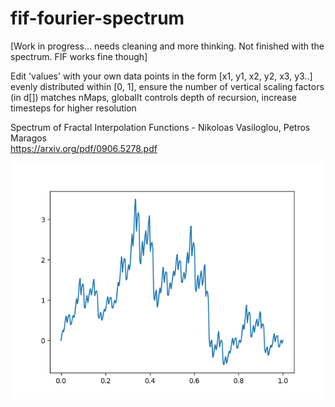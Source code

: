# fif-fourier-spectrum
[Work in progress... needs cleaning and more thinking. Not finished with the spectrum. FIF works fine though]  
  
Edit 'values' with your own data points in the form [x1, y1, x2, y2, x3, y3..] evenly distributed within [0, 1], ensure the number of vertical scaling factors (in d[]) matches nMaps, globalIt controls depth of recursion, increase timesteps for higher resolution  

Spectrum of Fractal Interpolation Functions - Nikoloas Vasiloglou, Petros Maragos  
https://arxiv.org/pdf/0906.5278.pdf

![alt text](https://github.com/johnwinston/fif-fourier-spectrum/blob/master/fif%20pic.png)
